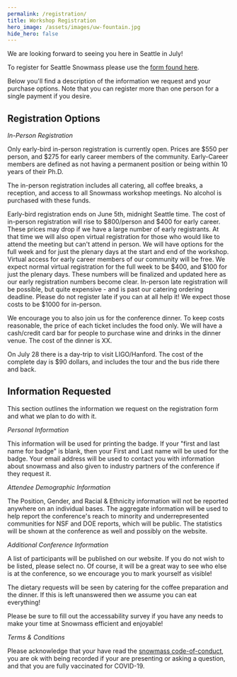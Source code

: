 ```yaml
---
permalink: /registration/
title: Workshop Registration
hero_image: /assets/images/uw-fountain.jpg
hide_hero: false
---
```


We are looking forward to seeing you here in Seattle in July!

To register for Seattle Snowmass please use the [form found here]().

Below you'll find a description of the information we request and your purchase options. Note that you can register more than one person for a single payment if you desire.

## Registration Options

_In-Person Registration_

Only early-bird in-person registration is currently open. Prices are $550 per person, and $275 for early career members of the community. Early-Career members are defined as not having a permanent position or being within 10 years of their Ph.D.

The in-person registration includes all catering, all coffee breaks, a reception, and access to all Snowmass workshop meetings. No alcohol is purchased with these funds.

Early-bird registration ends on June 5th, midnight Seattle time. The cost of in-person registration will rise to $800/person and $400 for early career. These prices may drop if we have a large number of early registrants. At that time we will also open virtual registration for those who would like to attend the meeting but can't attend in person. We will have options for the full week and for just the plenary days at the start and end of the workshop. Virtual access for early career members of our community will be free. We expect normal virtual registration for the full week to be $400, and $100 for just the plenary days. These numbers will be finalized and updated here as our early registration numbers become clear. In-person late registration will be possible, but quite expensive - and is past our catering ordering deadline. Please do not register late if you can at all help it! We expect those costs to be $1000 for in-person.

We encourage you to also join us for the conference dinner. To keep costs reasonable, the price of each ticket includes the food only. We will have a cash/credit card bar for people to purchase wine and drinks in the dinner venue. The cost of the dinner is XX.

On July 28 there is a day-trip to visit LIGO/Hanford. The cost of the complete day is $90 dollars, and includes the tour and the bus ride there and back.

## Information Requested

This section outlines the information we request on the registration form and what we plan to do with it.

_Personal Information_

This information will be used for printing the badge. If your "first and last name for badge" is blank, then your First and Last name will be used for the badge. Your email address will be used to contact you with information about snowmass and also given to industry partners of the conference if they request it.

_Attendee Demographic Information_

The Position, Gender, and Racial & Ethnicity information will not be reported anywhere on an individual bases. The aggregate information will be used to help report the conference's reach to minority and underrepresented communities for NSF and DOE reports, which will be public. The statistics will be shown at the conference as well and possibly on the website.

_Additional Conference Information_

A list of participants will be published on our website. If you do not wish to be listed, please select no. Of course, it will be a great way to see who else is at the conference, so we encourage you to mark yourself as visible!

The dietary requests will be seen by catering for the coffee preparation and the dinner. If this is left unanswered then we assume you can eat everything!

Please be sure to fill out the accessability survey if you have any needs to make your time at Snowmass efficient and enjoyable!

_Terms & Conditions_

Please acknowledge that your have read the [snowmass code-of-conduct](http://seattlesnowmass2021.net/codeofconduct/), you are ok with being recorded if your are presenting or asking a question, and that you are fully vaccinated for COVID-19.
